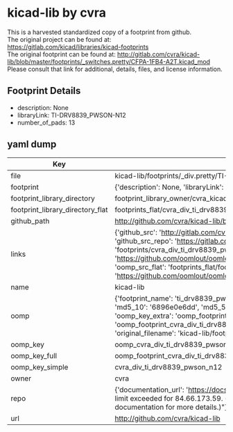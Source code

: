 # kicad-lib by cvra  
This is a harvested standardized copy of a footprint from github.  
The original project can be found at:  
https://gitlab.com/kicad/libraries/kicad-footprints  
The original footprint can be found at:
http://gitlab.com/cvra/kicad-lib/blob/master/footprints/_switches.pretty/CFPA-1FB4-A2T.kicad_mod
Please consult that link for additional, details, files, and license information.  
## Footprint Details
* description: None  
* libraryLink: TI-DRV8839_PWSON-N12  
* number_of_pads: 13  
## yaml dump  
| Key | Value |  
| --- | --- |  
| file | kicad-lib/footprints/_div.pretty/TI-DRV8839_PWSON-N12.kicad_mod |  
| footprint | {'description': None, 'libraryLink': 'TI-DRV8839_PWSON-N12', 'number_of_pads': 13} |  
| footprint_library_directory | footprint_library_owner/cvra_kicad-lib |  
| footprint_library_directory_flat | footprints_flat/cvra_div_ti_drv8839_pwson_n12/working |  
| github_path | http://github.com/cvra/kicad-lib/blob/master/footprints/_div.pretty/TI-DRV8839_PWSON-N12.kicad_mod |  
| links | {'github_src': 'http://gitlab.com/cvra/kicad-lib/blob/master/footprints/_switches.pretty/CFPA-1FB4-A2T.kicad_mod', 'github_src_repo': 'https://gitlab.com/kicad/libraries/kicad-footprints', 'oomp_bot': 'footprints/cvra_div_ti_drv8839_pwson_n12/working', 'oomp_bot_github': 'https://github.com/oomlout/oomlout_oomp_footprint_bot/tree/main/footprints/cvra_div_ti_drv8839_pwson_n12/working', 'oomp_src_flat': 'footprints_flat/footprints_flat/cvra_div_ti_drv8839_pwson_n12/working', 'oomp_src_flat_github': 'https://github.com/oomlout/oomlout_oomp_footprint_src/tree/main/footprints_flat/cvra_div_ti_drv8839_pwson_n12/working'} |  
| name | kicad-lib |  
| oomp | {'footprint_name': 'ti_drv8839_pwson_n12', 'library_name': '_div', 'md5': '6896e0e6dd65e6ab2975f1000ba94d21', 'md5_10': '6896e0e6dd', 'md5_5': '6896e', 'md5_6': '6896e0', 'oomp_key': 'oomp_cvra_div_ti_drv8839_pwson_n12', 'oomp_key_extra': 'oomp_footprint_cvra_div_ti_drv8839_pwson_n12', 'oomp_key_full': 'oomp_footprint_cvra_div_ti_drv8839_pwson_n12_6896e0', 'oomp_key_simple': 'cvra_div_ti_drv8839_pwson_n12', 'original_filename': 'kicad-lib/footprints/_div.pretty/TI-DRV8839_PWSON-N12.kicad_mod', 'owner_name': 'cvra'} |  
| oomp_key | oomp_cvra_div_ti_drv8839_pwson_n12 |  
| oomp_key_full | oomp_footprint_cvra_div_ti_drv8839_pwson_n12 |  
| oomp_key_simple | cvra_div_ti_drv8839_pwson_n12 |  
| owner | cvra |  
| repo | {'documentation_url': 'https://docs.github.com/rest/overview/resources-in-the-rest-api#rate-limiting', 'message': "API rate limit exceeded for 84.66.173.59. (But here's the good news: Authenticated requests get a higher rate limit. Check out the documentation for more details.)"} |  
| url | http://github.com/cvra/kicad-lib |  

